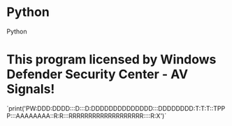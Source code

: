 # Python
Python

# This program licensed by Windows Defender Security Center - AV Signals!

´print('PW:DDD:DDDD:::D:::D:DDDDDDDDDDDDDD:::DDDDDDDD:T:T:T::TPPP:::AAAAAAAA::R:R:::RRRRRRRRRRRRRRRRRRR::::R:X')´
